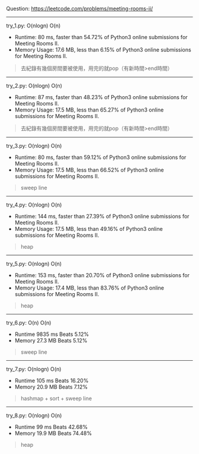 Question: https://leetcode.com/problems/meeting-rooms-ii/

---

try_1.py: O(nlogn) O(n)

* Runtime: 80 ms, faster than 54.72% of Python3 online submissions for Meeting Rooms II.
* Memory Usage: 17.6 MB, less than 6.15% of Python3 online submissions for Meeting Rooms II.

> 去紀錄有幾個房間要被使用，用完的就pop（有新時間>end時間）

---

try_2.py: O(nlogn) O(n)

* Runtime: 87 ms, faster than 48.23% of Python3 online submissions for Meeting Rooms II.
* Memory Usage: 17.5 MB, less than 65.27% of Python3 online submissions for Meeting Rooms II.

> 去紀錄有幾個房間要被使用，用完的就pop（有新時間>end時間）

---

try_3.py: O(nlogn) O(n)

* Runtime: 80 ms, faster than 59.12% of Python3 online submissions for Meeting Rooms II.
* Memory Usage: 17.5 MB, less than 66.52% of Python3 online submissions for Meeting Rooms II.

> sweep line

---

try_4.py: O(nlogn) O(n)

* Runtime: 144 ms, faster than 27.39% of Python3 online submissions for Meeting Rooms II.
* Memory Usage: 17.5 MB, less than 49.16% of Python3 online submissions for Meeting Rooms II.

> heap

---

try_5.py: O(nlogn) O(n)

* Runtime: 153 ms, faster than 20.70% of Python3 online submissions for Meeting Rooms II.
* Memory Usage: 17.4 MB, less than 83.76% of Python3 online submissions for Meeting Rooms II.

> heap

---

try_6.py: O(n) O(n)

* Runtime 9835 ms Beats 5.12%
* Memory 27.3 MB Beats 5.12%

> sweep line

---

try_7.py: O(nlogn) O(n)

* Runtime 105 ms Beats 16.20%
* Memory 20.9 MB Beats 7.12%

> hashmap + sort + sweep line

---

try_8.py: O(nlogn) O(n)

* Runtime 99 ms Beats 42.68%
* Memory 19.9 MB Beats 74.48%

> heap